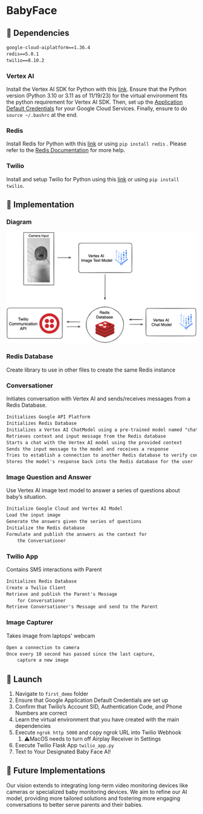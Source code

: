 # BabyFace
## 🔧 Dependencies

```markdown
google-cloud-aiplatform==1.36.4
redis==5.0.1
twilio==8.10.2
```

### Vertex AI

Install the Vertex AI SDK for Python with this [link](https://cloud.google.com/vertex-ai/docs/start/install-sdk). Ensure that the Python version (Python 3.10 or 3.11 as of 11/19/23) for the virtual environment fits the python requirement for Vertex AI SDK. Then, set up the [Application Default Credentials](https://cloud.google.com/docs/authentication/provide-credentials-adc) for your Google Cloud Services. Finally, ensure to do `source ~/.bashrc` at the end. 

### Redis

Install Redis for Python with this [link](https://redis.io/docs/install/install-redis/) or using `pip install redis` . Please refer to the [Redis Documentation](https://redis.io/docs/) for more help.

### Twilio

Install and setup Twilio for Python using this [link](https://www.twilio.com/docs/twilio-cli/quickstart) or using `pip install twilio`.

## 📖 Implementation

### Diagram

![Workflow](workflow.png)


### Redis Database

Create library to use in other files to create the same Redis instance

### Conversationer

Initiates conversation with Vertex AI and sends/receives messages from a Redis Database.

```markdown
Initializes Google API Platform
Initializes Redis Database
Initializes a Vertex AI ChatModel using a pre-trained model named "chat-bison"
Retrieves context and input message from the Redis database
Starts a chat with the Vertex AI model using the provided context
Sends the input message to the model and receives a response
Tries to establish a connection to another Redis database to verify connectivity.
Stores the model's response back into the Redis database for the user
```

### Image Question and Answer

Use Vertex AI image text model to answer a series of questions about baby’s situation.

```markdown
Initialize Google Cloud and Vertex AI Model
Load the input image 
Generate the answers given the series of questions 
Initialize the Redis database 
Formulate and publish the answers as the context for 
	the Conversationer 
```

### Twilio App

Contains SMS interactions with Parent

```markdown
Initializes Redis Database 
Create a Twilio Client 
Retrieve and publish the Parent's Message 
	for Conversationer
Retrieve Conversationer's Message and send to the Parent
```

### Image Capturer

Takes image from laptops' webcam 

```markdown
Open a connection to camera
Once every 10 second has passed since the last capture, 
	capture a new image
```

## 🚀 Launch

1. Navigate to `first_demo` folder
2. Ensure that Google Application Default Credentials are set up 
3. Confirm that Twilio’s Account SID, Authentication Code, and Phone Numbers are correct
4. Learn the virtual environment that you have created with the main dependencies 
5. Execute `ngrok http 5000` and copy ngrok URL into Twilio Webhook
    1. ⚠️MacOS needs to turn off Airplay Receiver in Settings
6. Execute Twilio Flask App `twilio_app.py` 
7. Text to Your Designated Baby Face AI!

## 🔮 Future Implementations

Our vision extends to integrating long-term video monitoring devices like cameras or specialized baby monitoring devices. We aim to refine our AI model, providing more tailored solutions and fostering more engaging conversations to better serve parents and their babies.
